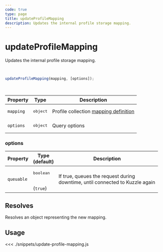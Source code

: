 ```yaml
---
code: true
type: page
title: updateProfileMapping
description: Updates the internal profile storage mapping.
---
```


# updateProfileMapping

Updates the internal profile storage mapping.

<br />

```js
updateProfileMapping(mapping, [options]);
```

<br />

| Property | Type | Description |
|--- |--- |--- |
| `mapping` | <pre>object</pre> | Profile collection [mapping definition](/core/1/guides/essentials/database-mappings) |
| `options` | <pre>object</pre> | Query options |

### options

| Property | Type<br />(default) | Description |
| --- | --- | --- |
| `queuable` | <pre>boolean</pre><br />(`true`) | If true, queues the request during downtime, until connected to Kuzzle again |

## Resolves

Resolves an object representing the new mapping.

## Usage

<<< ./snippets/update-profile-mapping.js
